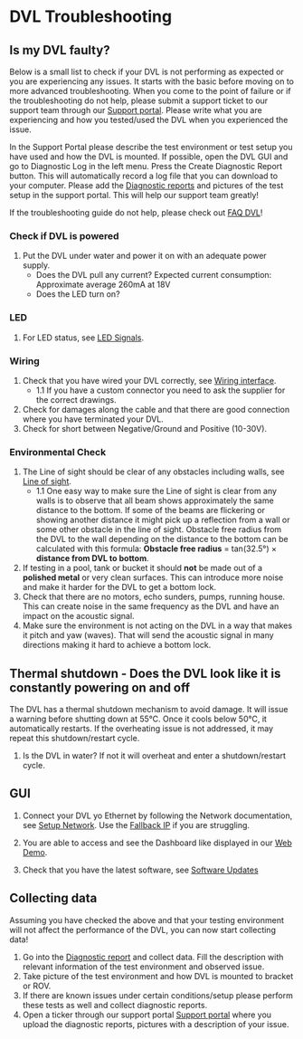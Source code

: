 # DVL Troubleshooting

## Is my DVL faulty?

Below is a small list to check if your DVL is not performing as expected or you are experiencing any issues. It starts with the basic before moving on to more advanced troubleshooting. When you come to the point of failure or if the troubleshooting do not help, please submit a support ticket to our support team through our [Support portal](https://waterlinked.com/support). Please write what you are experiencing and how you tested/used the DVL when you experienced the issue. 

In the Support Portal please describe the test environment or test setup you have used and how the DVL is mounted. If possible, open the DVL GUI and go to Diagnostic Log in the left menu. Press the Create Diagnostic Report button. This will automatically record a log file that you can download to your computer. Please add the [Diagnostic reports](gui/diagnostic-report.md) and pictures of the test setup in the support portal. This will help our support team greatly! 

If the troubleshooting guide do not help, please check out [FAQ DVL](../dvl/faq.md)!  

### Check if DVL is powered
1. Put the DVL under water and power it on with an adequate power supply.
    * Does the DVL pull any current? Expected current consumption: Approximate average 260mA at 18V
    * Does the LED turn on?

### LED
1. For LED status, see [LED Signals](../dvl/interfaces.md#led-signals).

### Wiring 
1. Check that you have wired your DVL correctly, see [Wiring interface](../interfaces#wiring-interface).
    - 1.1 If you have a custom connector you need to ask the supplier for the correct drawings.
2. Check for damages along the cable and that there are good connection where you have terminated your DVL.
3. Check for short between Negative/Ground and Positive (10-30V).

### Environmental Check
1. The Line of sight should be clear of any obstacles including walls, see [Line of sight](../dvl-a50#line-of-sight).
    - 1.1 One easy way to make sure the Line of sight is clear from any walls is to observe that all beam shows approximately the same distance to the bottom. If some of the beams are flickering or showing another distance it might pick up a reflection from a wall or some other obstacle in the line of sight. Obstacle free radius from the DVL to the wall depending on the distance to the bottom can be calculated with this formula: **Obstacle free radius** = tan(32.5°) × **distance from DVL to bottom**. 
2. If testing in a pool, tank or bucket it should **not** be made out of a **polished metal** or very clean surfaces. This can introduce more noise and make it harder for the DVL to get a bottom lock.
3. Check that there are no motors, echo sunders, pumps, running house. This can create noise in the same frequency as the DVL and have an impact on the acoustic signal.
4. Make sure the environment is not acting on the DVL in a way that makes it pitch and yaw (waves). That will send the acoustic signal in many directions making it hard to achieve a bottom lock.    

## Thermal shutdown - Does the DVL look like it is constantly powering on and off
The DVL has a thermal shutdown mechanism to avoid damage. It will issue a warning before shutting down at 55℃. Once it cools below 50℃, it automatically restarts. If the overheating issue is not addressed, it may repeat this shutdown/restart cycle.

1. Is the DVL in water? If not it will overheat and enter a shutdown/restart cycle.

<!-- ### Obstacle free radius calculator

<!DOCTYPE html>
<html lang="en">
<head>
    <meta charset="UTF-8">
    <meta name="viewport" content="width=device-width, initial-scale=1.0">
    <style>
        label {
            font-size: 1.2em;
        }

        input[type="number"] {
            padding: 12px;
            width: 150px;
            font-size: 1.2em;
            margin-right: 10px;
            border: 2px solid #4CAF50;
            border-radius: 5px;
            box-shadow: 0px 0px 5px rgba(0, 0, 0, 0.2);
            background-color: #f0f0f0;
        }

        input[type="number"]:focus {
            background-color: #ffffff;
            border-color: #45a049;
        }

        input[type="button"] {
            background-color: #4CAF50;
            color: white;
            border: none;
            padding: 10px 20px;
            font-size: 1em;
            cursor: pointer;
            border-radius: 5px;
        }

        input[type="button"]:hover {
            background-color: #45a049;
        }

        p#result {
            margin-top: 20px;
            font-size: 1.2em;
            color: #333;
        }

        p#error {
            color: red;
            margin-top: 10px;
        }
    </style>
</head>
<body>

    <form>
        <label for="rangeInput">Altitude (0.05 - 125 meters):</label>
        <input type="number" id="rangeInput" name="rangeInput" min="0.05" max="125" step="0.01" required>
        <input type="button" value="Click here to calculate!" onclick="calculateSafetyDistance()">
    </form>

    <p id="result"></p>
    <p id="error"></p>

    <script>
    function calculateSafetyDistance() {
        const rangeInput = document.getElementById('rangeInput');
        const range = parseFloat(rangeInput.value);
        const resultElement = document.getElementById('result');
        const errorElement = document.getElementById('error');
        
        // Clear previous results and error messages
        resultElement.innerHTML = '';
        errorElement.innerHTML = '';
        
        if (range >= 0.05 && range <= 125) {
            const safetyDistance = Math.tan(32.5 * Math.PI / 180) * range;
            resultElement.innerHTML = 'Obstacle free radius: ' + safetyDistance.toFixed(2) + ' meters';
        } else {
            errorElement.innerHTML = 'Please enter a valid range between 0.05 and 125 meters.';
        }
    }
    </script>

</body>
</html> -->


## GUI
1. Connect your DVL yo Ethernet by following the Network documentation, see [Setup Network](networking.md#networking). Use the [Fallback IP](networking.md#fallback-ip) if you are struggling. 

2. You are able to access and see the Dashboard like displayed in our [Web Demo](https://dvl.demo.waterlinked.com/#/diagnostic).

3. Check that you have the latest software, see [Software Updates](sw-update.md#software-updates)


## Collecting data
Assuming you have checked the above and that your testing environment will not affect the performance of the DVL, you can now start collecting data!

1. Go into the [Diagnostic report](gui/diagnostic-report.md) and collect data. Fill the description with relevant information of the test environment and observed issue.
2. Take picture of the test environment and how DVL is mounted to bracket or ROV.
3. If there are known issues under certain conditions/setup please perform these tests as well and collect diagnostic reports.  
4. Open a ticker through our support portal [Support portal](https://waterlinked.com/support) where you upload the diagnostic reports, pictures with a description of your issue. 
